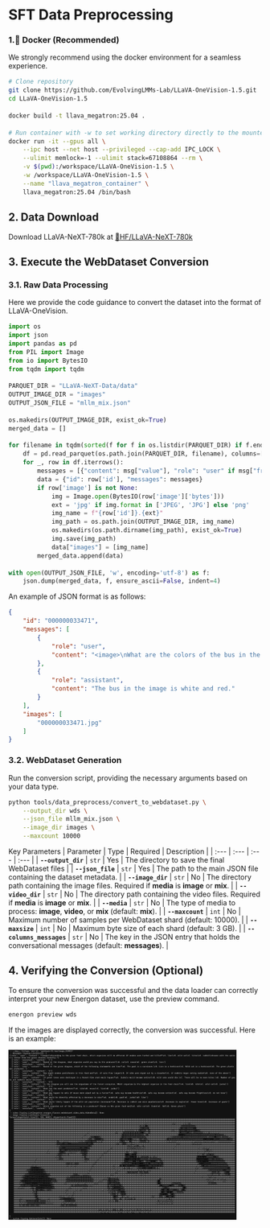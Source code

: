 # SFT Data Preprocessing

### 1.🐳 Docker (Recommended)

We strongly recommend using the docker environment for a seamless experience.

```bash
# Clone repository
git clone https://github.com/EvolvingLMMs-Lab/LLaVA-OneVision-1.5.git
cd LLaVA-OneVision-1.5

docker build -t llava_megatron:25.04 .

# Run container with -w to set working directory directly to the mounted volume
docker run -it --gpus all \
    --ipc host --net host --privileged --cap-add IPC_LOCK \
    --ulimit memlock=-1 --ulimit stack=67108864 --rm \
    -v $(pwd):/workspace/LLaVA-OneVision-1.5 \
    -w /workspace/LLaVA-OneVision-1.5 \
    --name "llava_megatron_container" \
    llava_megatron:25.04 /bin/bash
```

## 2\. Data Download

Download LLaVA-NeXT-780k at [🤗HF/LLaVA-NeXT-780k](https://huggingface.co/datasets/lmms-lab/LLaVA-NeXT-Data)


## 3\. Execute the WebDataset Conversion

### 3.1. Raw Data Processing
Here we provide the code guidance to convert the dataset into the format of LLaVA-OneVision.

```python
import os
import json
import pandas as pd
from PIL import Image
from io import BytesIO
from tqdm import tqdm

PARQUET_DIR = "LLaVA-NeXT-Data/data"
OUTPUT_IMAGE_DIR = "images"
OUTPUT_JSON_FILE = "mllm_mix.json"

os.makedirs(OUTPUT_IMAGE_DIR, exist_ok=True)
merged_data = []

for filename in tqdm(sorted(f for f in os.listdir(PARQUET_DIR) if f.endswith('.parquet'))):
    df = pd.read_parquet(os.path.join(PARQUET_DIR, filename), columns=['id', 'conversations', 'image'])
    for _, row in df.iterrows():
        messages = [{"content": msg["value"], "role": "user" if msg["from"]=="human" else "assistant"} for msg in row['conversations'].tolist()]
        data = {"id": row['id'], "messages": messages}
        if row['image'] is not None:
            img = Image.open(BytesIO(row['image']['bytes']))
            ext = 'jpg' if img.format in ['JPEG', 'JPG'] else 'png'
            img_name = f"{row['id']}.{ext}"
            img_path = os.path.join(OUTPUT_IMAGE_DIR, img_name)
            os.makedirs(os.path.dirname(img_path), exist_ok=True)
            img.save(img_path)
            data["images"] = [img_name]
        merged_data.append(data)

with open(OUTPUT_JSON_FILE, 'w', encoding='utf-8') as f:
    json.dump(merged_data, f, ensure_ascii=False, indent=4)

```

An example of JSON format is as follows:
```json
{
    "id": "000000033471",
    "messages": [
        {
            "role": "user",
            "content": "<image>\nWhat are the colors of the bus in the image?\nAnswer the question with GPT-T-COCO format."
        },
        {
            "role": "assistant",
            "content": "The bus in the image is white and red."
        }
    ],
    "images": [
        "000000033471.jpg"
    ]
}
```


### 3.2. WebDataset Generation

Run the conversion script, providing the necessary arguments based on your data type.

```bash
python tools/data_preprocess/convert_to_webdataset.py \
    --output_dir wds \
    --json_file mllm_mix.json \
    --image_dir images \
    --maxcount 10000
```
Key Parameters
| Parameter | Type | Required | Description |
| :--- | :--- | :--- | :--- |
| **`--output_dir`** | `str` | Yes | The directory to save the final WebDataset files |
| **`--json_file`** | `str` | Yes | The path to the main JSON file containing the dataset metadata. |
| **`--image_dir`** | `str` | No | The directory path containing the image files. Required if **media** is **image** or **mix**. |
| **`--video_dir`** | `str` | No | The directory path containing the video files. Required if **media** is **image** or **mix**. |
| **`--media`** | `str` | No | The type of media to process: **image**, **video**, or **mix** (default: **mix**). |
| **`--maxcount`** | `int` | No | Maximum number of samples per WebDataset shard (default: $10000$). |
| **`--maxsize`** | `int` | No | Maximum byte size of each shard (default: $3$ GB). |
| **`--columns_messages`** | `str` | No | The key in the JSON entry that holds the conversational messages (default: **messages**). |


## 4\. Verifying the Conversion (Optional)
To ensure the conversion was successful and the data loader can correctly interpret your new Energon dataset, use the preview command.
```bash
energon preview wds
```
If the images are displayed correctly, the conversion was successful.
Here is an example:

<img src="../asset/wds_verification.png" style="max-width: 90%; height: auto;">
